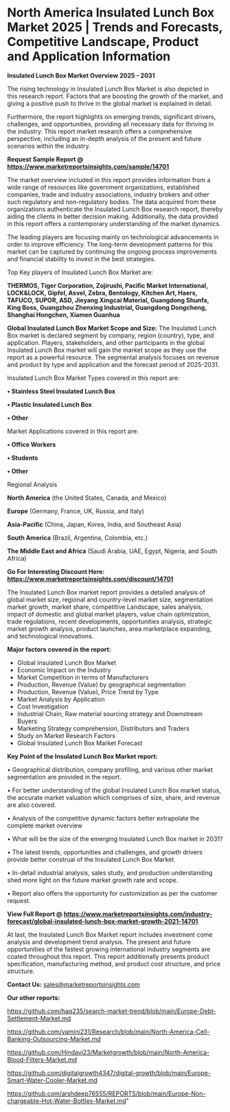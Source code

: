 # North America Insulated Lunch Box Market 2025 | Trends and Forecasts, Competitive Landscape, Product and Application Information

<Strong> Insulated Lunch Box Market Overview 2025 - 2031</strong>

The rising technology in Insulated Lunch Box Market is also depicted in this research report. Factors that are boosting the growth of the market, and giving a positive push to thrive in the global market is explained in detail.

Furthermore, the report highlights on emerging trends, significant drivers, challenges, and opportunities, providing all necessary data for thriving in the industry. This report market research offers a comprehensive perspective, including an in-depth analysis of the present and future scenarios within the industry.

<strong>Request Sample Report @ <a href=https://www.marketreportsinsights.com/sample/14701>https://www.marketreportsinsights.com/sample/14701</a></strong>

The market overview included in this report provides information from a wide range of resources like government organizations, established companies, trade and industry associations, industry brokers and other such regulatory and non-regulatory bodies. The data acquired from these organizations authenticate the Insulated Lunch Box research report, thereby aiding the clients in better decision making. Additionally, the data provided in this report offers a contemporary understanding of the market dynamics.

The leading players are focusing mainly on technological advancements in order to improve efficiency. The long-term development patterns for this market can be captured by continuing the ongoing process improvements and financial stability to invest in the best strategies.

Top Key players of Insulated Lunch Box Market are:

<strong>THERMOS, Tiger Corporation, Zojirushi, Pacific Market International, LOCK&LOCK, Gipfel, Asvel, Zebra, Bentology, Kitchen Art, Haers, TAFUCO, SUPOR, ASD, Jieyang Xingcai Material, Guangdong Shunfa, King Boss, Guangzhou Zhenxing Industrial, Guangdong Dongcheng, Shanghai Hongchen, Xiamen Guanhua</strong>

<strong><b>Global Insulated Lunch Box Market Scope and Size:</b></strong>
The Insulated Lunch Box market is declared segment by company, region (country), type, and application. Players, stakeholders, and other participants in the global Insulated Lunch Box market will gain the market scope as they use the report as a powerful resource. The segmental analysis focuses on revenue and product by type and application and the forecast period of 2025-2031.

Insulated Lunch Box Market Types covered in this report are:

<strong>• Stainless Steel Insulated Lunch Box

• Plastic Insulated Lunch Box

• Other</strong>

Market Applications covered in this report are:

<strong>• Office Workers

• Students

• Other</strong> 

Regional Analysis

<strong>North America</strong> (the United States, Canada, and Mexico)

<strong>Europe</strong> (Germany, France, UK, Russia, and Italy)

<strong>Asia-Pacific</strong> (China, Japan, Korea, India, and Southeast Asia)

<strong>South America</strong> (Brazil, Argentina, Colombia, etc.)

<strong>The Middle East and Africa</strong> (Saudi Arabia, UAE, Egypt, Nigeria, and South Africa)

<strong>Go For Interesting Discount Here: <a href=https://www.marketreportsinsights.com/discount/14701>https://www.marketreportsinsights.com/discount/14701</a></strong>

The Insulated Lunch Box market report provides a detailed analysis of global market size, regional and country-level market size, segmentation market growth, market share, competitive Landscape, sales analysis, impact of domestic and global market players, value chain optimization, trade regulations, recent developments, opportunities analysis, strategic market growth analysis, product launches, area marketplace expanding, and technological innovations.

<strong><b>Major factors covered in the report:</b></strong>
<ul>
  <li>Global Insulated Lunch Box Market </li>
  <li>Economic Impact on the Industry</li>
  <li>Market Competition in terms of Manufacturers</li>
  <li>Production, Revenue (Value) by geographical segmentation</li>
  <li>Production, Revenue (Value), Price Trend by Type</li>
  <li>Market Analysis by Application</li>
  <li>Cost Investigation</li>
  <li>Industrial Chain, Raw material sourcing strategy and Downstream Buyers</li>
  <li>Marketing Strategy comprehension, Distributors and Traders</li>
  <li>Study on Market Research Factors</li>
  <li>Global Insulated Lunch Box Market Forecast</li>
</ul>

<strong><b>Key Point of the Insulated Lunch Box Market report:</b></strong>

• Geographical distribution, company profiling, and various other market segmentation are provided in the report.

• For better understanding of the global Insulated Lunch Box market status, the accurate market valuation which comprises of size, share, and revenue are also covered.

• Analysis of the competitive dynamic factors better extrapolate the complete market overview

• What will be the size of the emerging Insulated Lunch Box market in 2031?

• The latest trends, opportunities and challenges, and growth drivers provide better construal of the Insulated Lunch Box Market.

• In-detail industrial analysis, sales study, and production understanding shed more light on the future market growth rate and scope.

• Report also offers the opportunity for customization as per the customer request.

<strong><b>View Full Report @ <a href=https://www.marketreportsinsights.com/industry-forecast/global-insulated-lunch-box-market-growth-2021-14701>https://www.marketreportsinsights.com/industry-forecast/global-insulated-lunch-box-market-growth-2021-14701</a></b></strong>


At last, the Insulated Lunch Box Market report includes investment come analysis and development trend analysis. The present and future opportunities of the fastest growing international industry segments are coated throughout this report. This report additionally presents product specification, manufacturing method, and product cost structure, and price structure.

<strong>Contact Us:</strong>
sales@marketreportsinsights.com

<strong>Our other reports:</strong>

<a href=https://github.com/haq235/search-market-trend/blob/main/Europe-Debt-Settlement-Market.md>https://github.com/haq235/search-market-trend/blob/main/Europe-Debt-Settlement-Market.md</a>

<a href=https://github.com/yamini231/Research/blob/main/North-America-Cell-Banking-Outsourcing-Market.md>https://github.com/yamini231/Research/blob/main/North-America-Cell-Banking-Outsourcing-Market.md</a>

<a href=https://github.com/Hindavi23/Marketgrowth/blob/main/North-America-Blood-Filters-Market.md>https://github.com/Hindavi23/Marketgrowth/blob/main/North-America-Blood-Filters-Market.md</a>

<a href=https://github.com/digitalgrowth4347/digital-growth/blob/main/Europe-Smart-Water-Cooler-Market.md>https://github.com/digitalgrowth4347/digital-growth/blob/main/Europe-Smart-Water-Cooler-Market.md</a>

<a href=https://github.com/arshdeep76555/REPORTS/blob/main/Europe-Non-chargeable-Hot-Water-Bottles-Market.md>https://github.com/arshdeep76555/REPORTS/blob/main/Europe-Non-chargeable-Hot-Water-Bottles-Market.md</a>"
